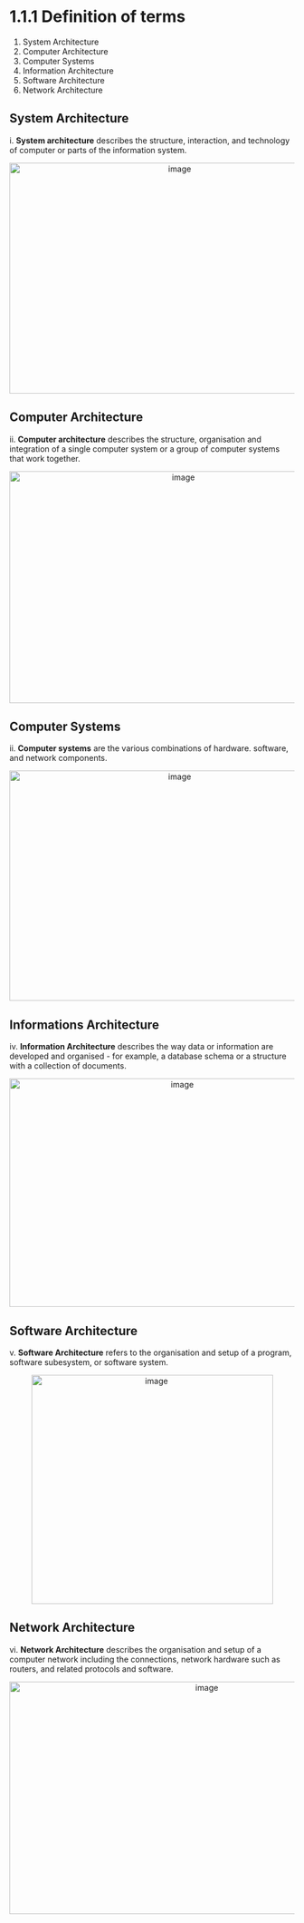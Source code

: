 # 1.1.1 Definition of terms
1. System Architecture
2. Computer Architecture
3. Computer Systems
4. Information Architecture
5. Software Architecture
6. Network Architecture


## System Architecture
i. **System architecture** describes the structure, interaction, and technology of computer or parts of the information system. 
<p align="center">
  <img width="586" height="407" alt="image" src="https://github.com/user-attachments/assets/344c9060-8bb8-4d90-a980-3b40c0baa800" />
</p>

## Computer Architecture 
ii. **Computer architecture** describes the structure, organisation and integration of a single computer system or a group of computer systems that work together. 
<p align="center">
  <img width="599" height="409" alt="image" src="https://github.com/user-attachments/assets/b478361c-29f7-4214-93c8-a81eff894422" />
</p>

## Computer Systems
ii. **Computer systems** are the various combinations of hardware. software, and network components.
<p align="center">
  <img width="586" height="406" alt="image" src="https://github.com/user-attachments/assets/11c9882d-257e-4d27-b5b8-816f9dd58ee1" />
</p>

## Informations Architecture
iv. **Information Architecture** describes the way data or information are developed and organised - for example, a database schema or a structure with a collection of documents.
<p align="center">
  <img width="595" height="403" alt="image" src="https://github.com/user-attachments/assets/daef69a6-a69d-4bbd-be7b-856abb70e38f" />
</p>

## Software Architecture
v. **Software Architecture** refers to the organisation and setup of a program, software subesystem, or software system.
<p align="center">
  <img width="427" height="404" alt="image" src="https://github.com/user-attachments/assets/7332fca0-ac37-47e9-b5bd-b294b6fe15c5" />
</p>

## Network Architecture
vi. **Network Architecture** describes the organisation and setup of a computer network including the connections, network hardware such as routers, and related protocols and software. 
<p align="center">
  <img width="682" height="410" alt="image" src="https://github.com/user-attachments/assets/e848a79e-6ac7-4e2d-a9db-77d8106dd434" />
</p>


















